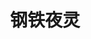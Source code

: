 ---
layout: home
title: '钢铁夜灵'

hero:
  name: 钢铁夜灵
  text: Steel Path Eidolon
  tagline: spe.pages.dev
  image:
    src: logo.png
    alt: 图片
  actions:
    - theme: brand
      text: 开始
      link: /start/jianjie
    - theme: alt
      text: test
      link: 

features:
  - icon: 🛠
    title: 未完工
    details: 只是写了个框架, 没有实质内容
  # - icon: ⚡️
  #   title: aaa
  #   details: aaa
  # - icon: 🖖
  #   title: bbb
  #   details: bbb
  # - icon: 🛠️
  #   title: ccc
  #   details: ccc
---